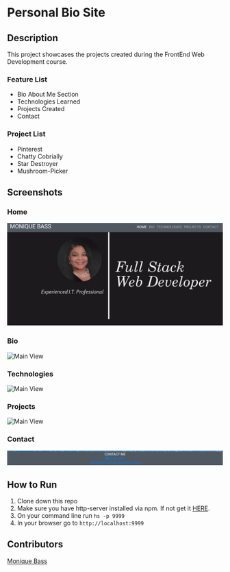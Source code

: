 
# Personal Bio Site

## Description
This project showcases the projects created during the FrontEnd Web Development course.
### Feature List
- Bio About Me Section
- Technologies Learned
- Projects Created
- Contact

### Project List
- Pinterest
- Chatty Cobrially
- Star Destroyer
- Mushroom-Picker
 

## Screenshots
### Home
![Main View](./screenshots/Home.PNG)
### Bio
![Main View](./screenshots/Bio.PNG)
### Technologies
![Main View](./screenshots/Technologies.PNG)
### Projects
![Main View](./screenshots/Projects.PNG)
### Contact
![Main View](./screenshots/Contact.PNG)
 ## How to Run
1. Clone down this repo
1. Make sure you have http-server installed via npm. If not get it [HERE](https://www.npmjs.com/package/http-server).
1. On your command line run `hs -p 9999`
1. In your browser go to `http://localhost:9999`

## Contributors
[Monique Bass](https://github.com/Nikababy01)


